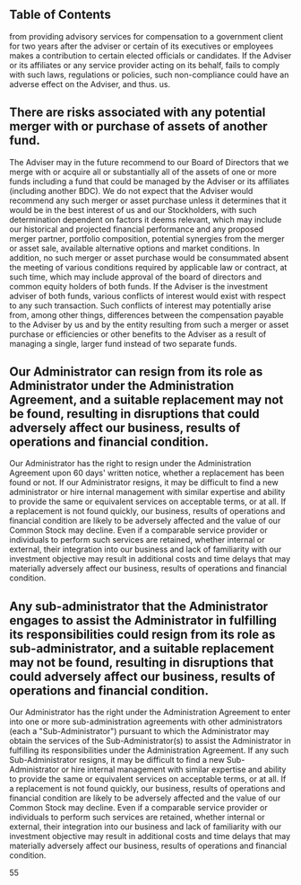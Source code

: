 ## **Table of Contents**

from providing advisory services for compensation to a government client for two years after the adviser or certain of its executives or employees makes a contribution to certain elected officials or candidates. If the Adviser or its affiliates or any service provider acting on its behalf, fails to comply with such laws, regulations or policies, such non-compliance could have an adverse effect on the Adviser, and thus. us.

## There are risks associated with any potential merger with or purchase of assets of another fund.

The Adviser may in the future recommend to our Board of Directors that we merge with or acquire all or substantially all of the assets of one or more funds including a fund that could be managed by the Adviser or its affiliates (including another BDC). We do not expect that the Adviser would recommend any such merger or asset purchase unless it determines that it would be in the best interest of us and our Stockholders, with such determination dependent on factors it deems relevant, which may include our historical and projected financial performance and any proposed merger partner, portfolio composition, potential synergies from the merger or asset sale, available alternative options and market conditions. In addition, no such merger or asset purchase would be consummated absent the meeting of various conditions required by applicable law or contract, at such time, which may include approval of the board of directors and common equity holders of both funds. If the Adviser is the investment adviser of both funds, various conflicts of interest would exist with respect to any such transaction. Such conflicts of interest may potentially arise from, among other things, differences between the compensation payable to the Adviser by us and by the entity resulting from such a merger or asset purchase or efficiencies or other benefits to the Adviser as a result of managing a single, larger fund instead of two separate funds.

## Our Administrator can resign from its role as Administrator under the Administration Agreement, and a suitable replacement may not be found, resulting in disruptions that could adversely affect our business, results of operations and financial condition.

Our Administrator has the right to resign under the Administration Agreement upon 60 days' written notice, whether a replacement has been found or not. If our Administrator resigns, it may be difficult to find a new administrator or hire internal management with similar expertise and ability to provide the same or equivalent services on acceptable terms, or at all. If a replacement is not found quickly, our business, results of operations and financial condition are likely to be adversely affected and the value of our Common Stock may decline. Even if a comparable service provider or individuals to perform such services are retained, whether internal or external, their integration into our business and lack of familiarity with our investment objective may result in additional costs and time delays that may materially adversely affect our business, results of operations and financial condition.

## Any sub-administrator that the Administrator engages to assist the Administrator in fulfilling its responsibilities could resign from its role as sub-administrator, and a suitable replacement may not be found, resulting in disruptions that could adversely affect our business, results of operations and financial condition.

Our Administrator has the right under the Administration Agreement to enter into one or more sub-administration agreements with other administrators (each a "Sub-Administrator") pursuant to which the Administrator may obtain the services of the Sub-Administrator(s) to assist the Administrator in fulfilling its responsibilities under the Administration Agreement. If any such Sub-Administrator resigns, it may be difficult to find a new Sub-Administrator or hire internal management with similar expertise and ability to provide the same or equivalent services on acceptable terms, or at all. If a replacement is not found quickly, our business, results of operations and financial condition are likely to be adversely affected and the value of our Common Stock may decline. Even if a comparable service provider or individuals to perform such services are retained, whether internal or external, their integration into our business and lack of familiarity with our investment objective may result in additional costs and time delays that may materially adversely affect our business, results of operations and financial condition.

55